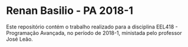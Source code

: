 # Renan Basilio - PA 2018-1
Este repositório contém o trabalho realizado para a disciplina EEL418 - Programação Avançada, no período de 2018-1, ministada pelo professor José Leão.
